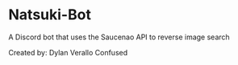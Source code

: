 # Natsuki-Bot
A Discord bot that uses the Saucenao API to reverse image search

Created by: Dylan Verallo
Confused
